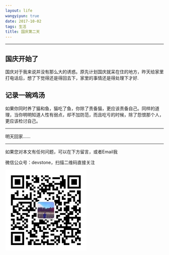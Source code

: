 ```yaml
---
layout: life
wangyiyun: true
date: 2017-10-02
tags: 生活
title: 国庆第二天
---
```


*************


## 国庆开始了

国庆对于我来说并没有那么大的诱惑。原先计划国庆就呆在住的地方，昨天给家里打电话后，想了下觉得还是得回去下，家里的事情还是得处理下才好.


## 记录一碗鸡汤

如果你同时养了猫和鱼，猫吃了鱼，你除了责备猫，更应该责备自己。同样的道理，当你明明知道人性有弱点，却不加防范，而且吃亏的时候，除了怨恨那个人，更应该检讨自己。

---

明天回家……



---

如果您对本文有任何问题，可以在下方留言，或者Email我 

微信公众号：devstone，扫描二维码直接关注

![](/res/img/blog/qrcode_for_devstone.jpg)


